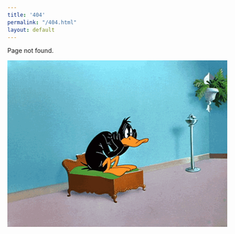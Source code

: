 ```yaml
---
title: '404'
permalink: "/404.html"
layout: default
---
```


Page not found. 

<img src="/assets/images/404.gif">
